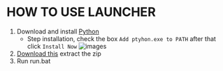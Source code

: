 # HOW TO USE LAUNCHER
1. Download and install [Python](https://www.python.org/ftp/python/3.13.1/python-3.13.1-amd64.exe)
    - Step installation, check the box `Add ptyhon.exe to PATH` after that click `Install Now`
      ![images](https://raw.githubusercontent.com/saefulbarkah/fun-games/refs/heads/main/how_to_install_python.PNG)
3. [Download this](https://github.com/saefulbarkah/fun-games/archive/refs/heads/main.zip) extract the zip
2. Run run.bat
